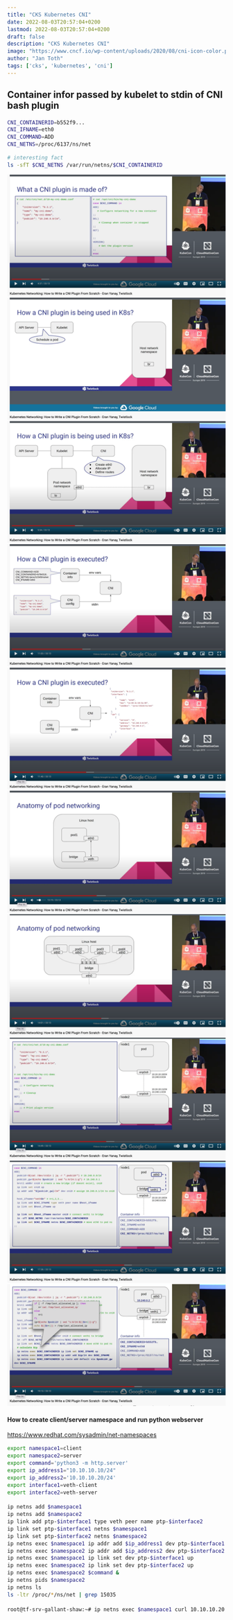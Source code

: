 ```yaml
---
title: "CKS Kubernetes CNI"
date: 2022-08-03T20:57:04+0200
lastmod: 2022-08-03T20:57:04+0200
draft: false
description: "CKS Kubernetes CNI"
image: "https://www.cncf.io/wp-content/uploads/2020/08/cni-icon-color.png"
author: "Jan Toth"
tags: ['cks', 'kubernetes', 'cni']
---
```


## Container infor passed by kubelet to stdin of CNI bash plugin

```bash
CNI_CONTAINERID=b552f9...
CNI_IFNAME=eth0
CNI_COMMAND=ADD
CNI_NETNS=/proc/6137/ns/net
```


```bash
# interesting fact
ls -sfT $CNI_NETNS /var/run/netns/$CNI_CONTAINERID
```

![Image](/assets/images/blog/cni-1.png)
![Image](/assets/images/blog/cni-2.png)
![Image](/assets/images/blog/cni-3.png)
![Image](/assets/images/blog/cni-4.png)
![Image](/assets/images/blog/cni-5.png)
![Image](/assets/images/blog/cni-6.png)
![Image](/assets/images/blog/cni-7.png)
![Image](/assets/images/blog/cni-8.png)
![Image](/assets/images/blog/cni-9.png)
![Image](/assets/images/blog/cni-10.png)


#### How to create client/server namespace and run python webserver

https://www.redhat.com/sysadmin/net-namespaces

```bash
export namespace1=client
export namespace2=server
export command='python3 -m http.server'
export ip_address1="10.10.10.10/24"
export ip_address2='10.10.10.20/24'
export interface1=veth-client
export interface2=veth-server

ip netns add $namespace1
ip netns add $namespace2
ip link add ptp-$interface1 type veth peer name ptp-$interface2
ip link set ptp-$interface1 netns $namespace1
ip link set ptp-$interface2 netns $namespace2
ip netns exec $namespace1 ip addr add $ip_address1 dev ptp-$interface1
ip netns exec $namespace2 ip addr add $ip_address2 dev ptp-$interface2
ip netns exec $namespace1 ip link set dev ptp-$interface1 up
ip netns exec $namespace2 ip link set dev ptp-$interface2 up
ip netns exec $namespace2 $command &
ip netns pids $namespace2
ip netns ls
ls -ltr /proc/*/ns/net | grep 15035

root@tf-srv-gallant-shaw:~# ip netns exec $namespace1 curl 10.10.10.20:8000

```
